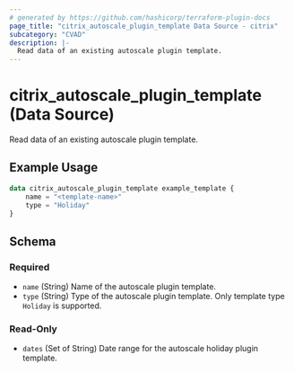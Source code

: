```yaml
---
# generated by https://github.com/hashicorp/terraform-plugin-docs
page_title: "citrix_autoscale_plugin_template Data Source - citrix"
subcategory: "CVAD"
description: |-
  Read data of an existing autoscale plugin template.
---
```


# citrix_autoscale_plugin_template (Data Source)

Read data of an existing autoscale plugin template.

## Example Usage

```terraform
data citrix_autoscale_plugin_template example_template {
    name = "<template-name>"
    type = "Holiday"
}
```

<!-- schema generated by tfplugindocs -->
## Schema

### Required

- `name` (String) Name of the autoscale plugin template.
- `type` (String) Type of the autoscale plugin template. Only template type `Holiday` is supported.

### Read-Only

- `dates` (Set of String) Date range for the autoscale holiday plugin template.